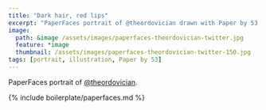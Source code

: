 ```yaml
---
title: "Dark hair, red lips"
excerpt: "PaperFaces portrait of @theordovician drawn with Paper by 53 on an iPad."
image: 
  path: &image /assets/images/paperfaces-theordovician-twitter.jpg 
  feature: *image
  thumbnail: /assets/images/paperfaces-theordovician-twitter-150.jpg
tags: [portrait, illustration, Paper by 53]
---
```


PaperFaces portrait of [@theordovician](https://twitter.com/theordovician).

{% include boilerplate/paperfaces.md %}

